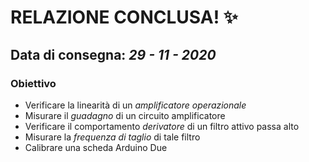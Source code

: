 # RELAZIONE CONCLUSA! :sparkles:

## Data di consegna: _29 - 11 - 2020_

### Obiettivo
 
* Verificare la linearità di un _amplificatore operazionale_ 
* Misurare il _guadagno_ di un circuito amplificatore
* Verificare il comportamento _derivatore_ di un filtro attivo passa alto
* Misurare la _frequenza di taglio_ di tale filtro
* Calibrare una scheda Arduino Due
